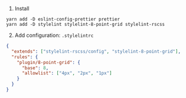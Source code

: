 1. Install

```
yarn add -D eslint-config-prettier prettier
yarn add -D stylelint stylelint-8-point-grid stylelint-rscss
```

2. Add configuration: `.stylelintrc`

```json
{
  "extends": ["stylelint-rscss/config", "stylelint-8-point-grid"],
  "rules": {
    "plugin/8-point-grid": {
      "base": 8,
      "allowlist": ["4px", "2px", "1px"]
    }
  }
}
```
